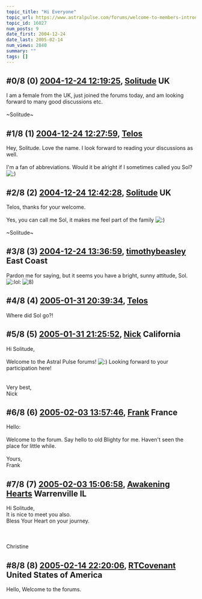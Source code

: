 ```yaml
---
topic_title: "Hi Everyone"
topic_url: https://www.astralpulse.com/forums/welcome-to-members-introductions!/hi-everyone-16027
topic_id: 16027
num_posts: 9
date_first: 2004-12-24
date_last: 2005-02-14
num_views: 2840
summary: ""
tags: []
---
```


## \#0/8 (0) [2004-12-24 12:19:25](https://www.astralpulse.com/forums/index.php?msg=139527), [Solitude](https://www.astralpulse.com/forums/profile/?u=7741) UK ##
<section>
I am a female from the UK, just joined the forums today, and am looking forward to many good discussions etc.
<br>
<br>
~Solitude~
</section>

## \#1/8 (1) [2004-12-24 12:27:59](https://www.astralpulse.com/forums/index.php?msg=139533), [Telos](https://www.astralpulse.com/forums/profile/?u=6496)  ##
<section>
Hey, Solitude. Love the name. I look forward to reading your discussions as well.
<br>
<br>
I'm a fan of abbreviations. Would it be alright if I sometimes called you Sol?
<img alt=";)" class="smiley" src="https://www.astralpulse.com/forums/Smileys/fugue/wink.png" title="Wink"/>
</section>

## \#2/8 (2) [2004-12-24 12:42:28](https://www.astralpulse.com/forums/index.php?msg=139535), [Solitude](https://www.astralpulse.com/forums/profile/?u=7741) UK ##
<section>
Telos, thanks for your welcome.
<br>
<br>
Yes, you can call me Sol, it makes me feel part of the family
<img alt=":)" class="smiley" src="https://www.astralpulse.com/forums/Smileys/fugue/smiley.png" title="Smiley"/>
<br>
<br>
~Solitude~
</section>

## \#3/8 (3) [2004-12-24 13:36:59](https://www.astralpulse.com/forums/index.php?msg=139537), [timothybeasley](https://www.astralpulse.com/forums/profile/?u=7708) East Coast ##
<section>
Pardon me for saying, but it seems you have a bright, sunny attitude, Sol.
<img alt=":lol:" class="smiley" src="https://www.astralpulse.com/forums/Smileys/fugue/cheesy.png" title="Cheesy"/>
<img alt="8)" class="smiley" src="https://www.astralpulse.com/forums/Smileys/fugue/cool.png" title="Cool"/>
</section>

## \#4/8 (4) [2005-01-31 20:39:34](https://www.astralpulse.com/forums/index.php?msg=146197), [Telos](https://www.astralpulse.com/forums/profile/?u=6496)  ##
<section>
Where did Sol go?!
</section>

## \#5/8 (5) [2005-01-31 21:25:52](https://www.astralpulse.com/forums/index.php?msg=146201), [Nick](https://www.astralpulse.com/forums/profile/?u=2080) California ##
<section>
Hi Solitude,
<br>
<br>
Welcome to the Astral Pulse forums!
<img alt=":)" class="smiley" src="https://www.astralpulse.com/forums/Smileys/fugue/smiley.png" title="Smiley"/>
Looking forward to your participation here!
<br>
<br>
<br>
Very best,
<br>
Nick
</section>

## \#6/8 (6) [2005-02-03 13:57:46](https://www.astralpulse.com/forums/index.php?msg=146802), [Frank](https://www.astralpulse.com/forums/profile/?u=359) France ##
<section>
Hello:
<br>
<br>
Welcome to the forum. Say hello to old Blighty for me. Haven't seen the place for little while.
<br>
<br>
Yours,
<br>
Frank
</section>

## \#7/8 (7) [2005-02-03 15:06:58](https://www.astralpulse.com/forums/index.php?msg=146819), [Awakening Hearts](https://www.astralpulse.com/forums/profile/?u=8259) Warrenville IL ##
<section>
Hi Solitude,
<br>
It is nice to meet you also.
<br>
Bless Your Heart on your journey.
<br>
<br>
<br>
<br>
Christine
</section>

## \#8/8 (8) [2005-02-14 22:20:06](https://www.astralpulse.com/forums/index.php?msg=149524), [RTCovenant](https://www.astralpulse.com/forums/profile/?u=8389) United States of America ##
<section>
Hello, Welcome to the forums.
</section>